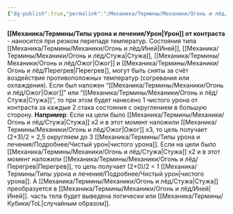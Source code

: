 ```yaml
---
{"dg-publish":true,"permalink":"/Механика/Термины/Механики/Огонь и лёд/Урон от контраста/","noteIcon":"","created":"2025-08-21T13:47:51.681+03:00","updated":"2025-07-29T23:53:07.897+03:00"}
---
```


**[[Механика/Термины/Типы урона и лечения/Урон\|Урон]] от контраста** - наносится при резком перепаде температур. 
Состояния типа [[Механика/Термины/Механики/Огонь и лёд/Иней\|Иней]], [[Механика/Термины/Механики/Огонь и лёд/Стужа\|Стужа]], [[Механика/Термины/Механики/Огонь и лёд/Ожог\|Ожог]] и [[Механика/Термины/Механики/Огонь и лёд/Перегрев\|Перегрев]], могут быть сняты за счёт воздействия противоположных  температур (согревания или охлаждения). Если был наложен “[[Механика/Термины/Механики/Огонь и лёд/Ожог\|Ожог]]” или “[[Механика/Термины/Механики/Огонь и лёд/Стужа\|Стужа]]”, то при этом будет нанесено 1 чистого урона от контраста за каждые 2 стака состояния с округлением в большую сторону.
**Например**:
Если на цели было [[Механика/Термины/Механики/Огонь и лёд/Стужа\|Стужа]] х2 и в этот момент наложили [[Механика/Термины/Механики/Огонь и лёд/Ожог\|Ожог]] х3, то цель получает (2+3)/2 = 2,5 округляем до 3  [[Механика/Термины/Типы урона и лечения/Подробнее/Чистый урон\|чистого урона]]. 
Если на цели было [[Механика/Термины/Механики/Огонь и лёд/Стужа\|Стужа]] х2 и в этот момент наложили [[Механика/Термины/Механики/Огонь и лёд/Перегрев\|Перегрев]], то цель получает (2+0)/2 = 1  [[Механика/Термины/Типы урона и лечения/Подробнее/Чистый урон\|чистого урона]]. А [[Механика/Термины/Механики/Огонь и лёд/Стужа\|Стужа]] преобразуется в [[Механика/Термины/Механики/Огонь и лёд/Иней\|Иней]]. часть тела будет выведена логически или [[Механика/Термины/Кубики/ToL\|случайным образом]]. 